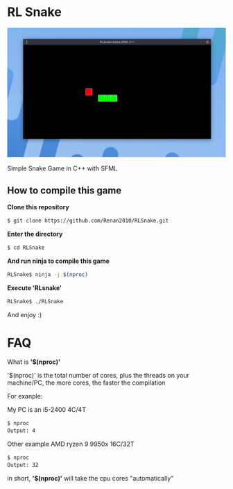 # RL Snake

<img src="images/RLSnake.png">

Simple Snake Game in C++ with SFML
## How to compile this game
**Clone this repository**
```bash
$ git clone https://github.com/Renan2010/RLSnake.git
```
**Enter the directory**
```bash
$ cd RLSnake
```
**And run ninja to compile this game**
```bash
RLSnake$ ninja -j $(nproc)
```
**Execute 'RLsnake'**
```bash
RLSnake$ ./RLSnake
```
And enjoy :)
# FAQ
What is **'$(nproc)'**

'$(nproc)' is the total number of cores, plus the threads on your machine/PC, the more cores, the faster the compilation

For exanple:

My PC is an i5-2400 4C/4T
```bash
$ nproc
Output: 4
```
Other example AMD ryzen 9 9950x 16C/32T
```bash
$ nproc
Output: 32
```
in short, **'$(nproc)'** will take the cpu cores "automatically"
